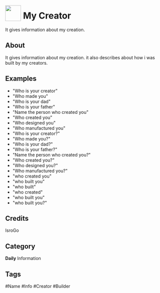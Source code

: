 # <img src="https://raw.githack.com/FortAwesome/Font-Awesome/master/svgs/solid/robot.svg" card_color="#00B7EB" width="50" height="50" style="vertical-align:bottom"/> My Creator
It gives information about my creation.

## About
It gives information about my creation. it also describes about how i was built by my creators.

## Examples
* "Who is your creator"
* "Who made you"
* "Who is your dad"
* "Who is your father"
* "Name the person who created you"
* "Who created you"
* "Who designed you"
* "Who manufactured you"
* "Who is your creator?"
* "Who made you?"
* "Who is your dad?"
* "Who is your father?"
* "Name the person who created you?"
* "Who created you?"
* "Who designed you?"
* "Who manufactured you?"
* "who created you"
* "who built you"
* "who built"
* "who created"
* "who built you"
* "who built you?"

## Credits
IsroGo

## Category
**Daily**
Information

## Tags
#Name
#Info
#Creator
#Builder

